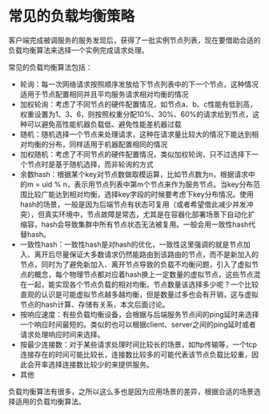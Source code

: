 # 常见的负载均衡策略

客户端完成被调服务的服务发现后，获得了一批实例节点列表，现在要借助合适的负载均衡算法来选择一个实例完成请求处理。

常见的负载均衡算法包括：

- 轮询：每一次网络请求按照顺序发放给下节点列表中的下一个节点，这种情况适用于节点配置相同并且平均服务请求相对均衡的情况
- 加权轮询：考虑了不同节点的硬件配置情况，如节点a、b、c性能有低到高，权重设置为1、3、6，则按照权重分配10%、30%、60%的请求给到节点，这种可以避免高性能机器负载低、避免性能差机器过载
- 随机：随机选择一个节点来处理请求，这种在请求量比较大的情况下能达到相对均衡的分布，同样适用于机器配置相同的情况
- 加权随机：考虑了不同节点的硬件配置情况，类似加权轮询，只不过选择下一个节点时是基于随机选择，而非轮询的方式
- 余数hash：根据某个key对节点数做取模运算，比如节点数为n，根据请求中的m = uid % n，表示用节点列表中第m个节点来作为服务节点。当key分布范围比较广能达到相对均衡，选择key字段的时候要考虑下key分布情况。使用hash的场景，一般是因为后端节点有状态可复用（或者希望借此减少并发冲突），但真实环境中，节点故障是常态，尤其是在容器化部署场景下自动化扩缩容，hash会导致集群中所有节点状态无法被复用。一般会用一致性hash代替hash。
- 一致性hash：一致性hash是对hash的优化，一致性这里强调的就是节点加入、离开后尽量保证大多数请求仍然能路由到该路由的节点，而不是新加入的节点，同时为了避免新加入、离开节点导致的负载不均衡问题，引入了虚拟节点的概念，每个物理节点都对应着hash换上一定数量的虚拟节点，这些节点混在一起，能实现各个节点负载的相对均衡。节点数量该选择多少呢？一个比较直观的认识是可能虚拟节点越多越均衡，但是数量过多也会有开销，这与虚拟节点的hash计算、存储有关系，本文后面讨论。
- 按响应速度：有些负载均衡设备，会根据与后端服务节点间的ping延时来选择一个响应时间最短的。类似的也可以根据client、server之间的ping延时或者请求处理响应时间来选择。
- 按最少连接数：对于某些请求处理时间比较长的场景，如ftp传输等，一个tcp连接存在的时间可能比较长，连接数比较多的可能代表该节点负载比较重，因此会开率选择连接数比较少的来提供服务。
- 其他

负载均衡算法有很多，之所以这么多也是因为应用场景的差异，根据合适的场景选择适用的负载均衡算法。


